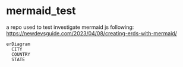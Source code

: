 # mermaid_test
a repo used to test investigate mermaid js following: https://newdevsguide.com/2023/04/08/creating-erds-with-mermaid/

```mermaid
erDiagram
  CITY
  COUNTRY
  STATE
```


